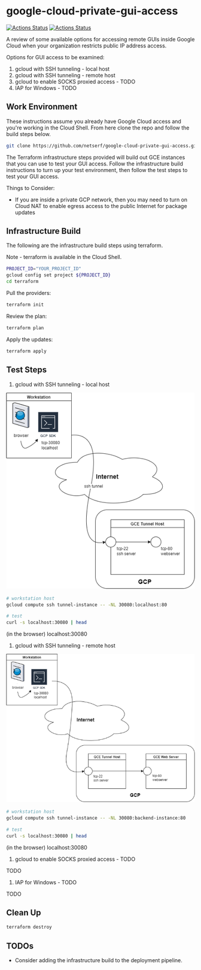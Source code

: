 # google-cloud-private-gui-access

[![Actions Status](https://github.com/netserf/google-cloud-private-gui-access/workflows/Terraform%20Lint/badge.svg)](https://github.com/netserf/google-cloud-private-gui-access/actions)
[![Actions Status](https://github.com/netserf/google-cloud-private-gui-access/workflows/Docs/badge.svg)](https://github.com/netserf/google-cloud-private-gui-access/actions)

A review of some available options for accessing remote GUIs inside Google
Cloud when your organization restricts public IP address access.

Options for GUI access to be examined:

1. gcloud with SSH tunneling - local host
1. gcloud with SSH tunneling - remote host
1. gcloud to enable SOCKS proxied access - TODO
1. IAP for Windows - TODO

## Work Environment

These instructions assume you already have Google Cloud access and you're
working in the Cloud Shell. From here clone the repo and follow the build steps
below.

```bash
git clone https://github.com/netserf/google-cloud-private-gui-access.git
```

The Terraform infrastructure steps provided will build out GCE instances that
you can use to test your GUI access. Follow the infrastructure build
instructions to turn up your test environment, then follow the test steps to
test your GUI access.

Things to Consider:

* If you are inside a private GCP network, then you may need to turn on Cloud
  NAT to enable egress access to the public Internet for package updates

## Infrastructure Build

The following are the infrastructure build steps using terraform.

Note - terraform is available in the Cloud Shell.

```bash
PROJECT_ID="YOUR_PROJECT_ID"
gcloud config set project ${PROJECT_ID}
cd terraform
```

Pull the providers:

```bash
terraform init
```

Review  the plan:

```bash
terraform plan
```

Apply the updates:

```bash
terraform apply
```

## Test Steps

1. gcloud with SSH tunneling - local host

![gcloud ssh tunnel trial - single VM](images/gcloud-ssh-tunnel-trial-single-vm.png)

```bash
# workstation host
gcloud compute ssh tunnel-instance -- -NL 30080:localhost:80
```

```bash
# test
curl -s localhost:30080 | head
```

(in the browser)  localhost:30080

1. gcloud with SSH tunneling - remote host

![gcloud ssh tunnel trial - 2 VMs](images/gcloud-ssh-tunnel-trial-two-vms.png)

```bash
# workstation host
gcloud compute ssh tunnel-instance -- -NL 30080:backend-instance:80
```

```bash
# test
curl -s localhost:30080 | head
```

(in the browser)  localhost:30080

1. gcloud to enable SOCKS proxied access - TODO

TODO

1. IAP for Windows - TODO

TODO

## Clean Up

```bash
terraform destroy
```

## TODOs

* Consider adding the infrastructure build to the deployment pipeline.
